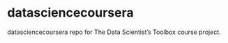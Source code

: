 datasciencecoursera
===================

datasciencecoursera repo for The Data Scientist’s Toolbox course project.
